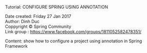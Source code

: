 Tutorial: CONFIGURE SPRING USING ANNOTATION

Date created: Friday 27 Jan 2017                                         
Author: Dinh Duc                               
Coppyright © Spring Community                           
Link group : https://www.facebook.com/groups/1811052582478351/ 

Content: show how to configure a project using annotation in Spring Framework





